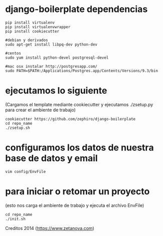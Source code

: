 # django-boilerplate dependencias

    pip install virtualenv
    pip install virtualenvwrapper
    pip install cookiecutter

    #debian y derivados
    sudo apt-get install libpq-dev python-dev

    #centos
    sudo yum install python-devel postgresql-devel

    #mac osx instalar http://postgresapp.com/
    sudo PATH=$PATH:/Applications/Postgres.app/Contents/Versions/9.3/bin

# ejecutamos lo siguiente
(Cargamos el template mediante cookiecutter y ejecutamos ./zsetup.py para crear el ambiente de trabajo)

    cookiecutter https://github.com/zephiro/django-boilerplate
    cd repo_name
    ./zsetup.sh

# configuramos los datos de nuestra base de datos y email
    vim config/EnvFile

# para iniciar o retomar un proyecto
(esto nos carga el ambiente de trabajo y ejecuta el archivo EnvFile)

    cd repo_name
    ./init.sh

Creditos 2014 (https://www.zetanova.com)